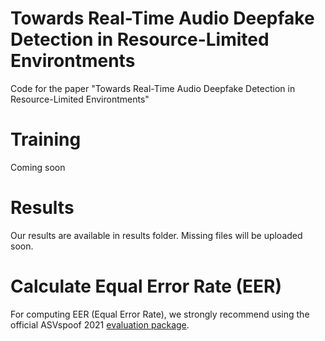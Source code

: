 # Towards Real-Time Audio Deepfake Detection in Resource-Limited Environtments
Code for the paper "Towards Real-Time Audio Deepfake Detection in Resource-Limited Environtments" 

# Training
Coming soon

# Results
Our results are available in results folder. Missing files will be uploaded soon.

# Calculate Equal Error Rate (EER)
For computing EER (Equal Error Rate), we strongly recommend using the official ASVspoof 2021 [evaluation package](https://drive.usercontent.google.com/download?id=1BhTPLUkfN6e2xkqR8LEm9lByXbLY1IYd&export=download&authuser=0).
